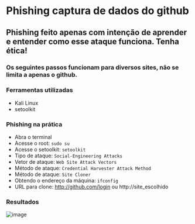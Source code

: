 # Phishing captura de dados do github

## Phishing feito apenas com intenção de aprender e entender como esse ataque funciona. Tenha ética!
### Os seguintes passos funcionam para diversos sites, não se limita a apenas o github.

### Ferramentas utilizadas

- Kali Linux
- setoolkit

### Phishing na prática

- Abra o terminal
- Acesse o root: ``` sudo su ```
- Acesse o setoolkit: ``` setoolkit ```
- Tipo de ataque: ``` Social-Engineering Attacks ```
- Vetor de ataque: ``` Web Site Attack Vectors ```
- Método de ataque: ```Credential Harvester Attack Method ```
- Método de ataque: ``` Site Cloner ```
- Obtendo o endereço da máquina: ``` ifconfig ```
- URL para clone: http://github.com/login ou http://site_escolhido

### Resultados
![image](https://github.com/rogerio-pio/phishing-setoolkit/assets/108849824/c12be22f-efa0-44b0-8869-f375fe4680cc)
